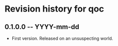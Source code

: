 # Revision history for qoc

## 0.1.0.0 -- YYYY-mm-dd

* First version. Released on an unsuspecting world.
